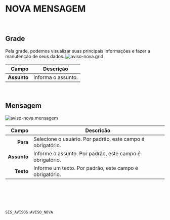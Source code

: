 # NOVA MENSAGEM
<br>

## Grade
Pela grade, podemos visualizar suas principais informações e fazer a manutenção de seus dados.
![aviso-nova.grid](https://raw.githubusercontent.com/netforcews/docs-siscom/master/geral/imagens/aviso-nova.grid.png)

Campo | Descrição
--:|---
**Assunto** | Informa o assunto.
<br>

## Mensagem
![aviso-nova.mensagem](https://raw.githubusercontent.com/netforcews/docs-siscom/master/geral/imagens/aviso-nova.mensagem.png)

Campo | Descrição
--:|---
**Para** | Selecione o usuário. Por padrão, este campo é obrigatório.
**Assunto** | Informe o assunto. Por padrão, este campo é obrigatório.
**Texto** | Informe um texto. Por padrão, este campo é obrigatório.
<br>
<br>
<br>
<br>

```SIS_AVISOS:AVISO_NOVA```
